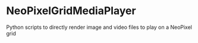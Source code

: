 # NeoPixelGridMediaPlayer
Python scripts to directly render image and video files to play on a NeoPixel grid
